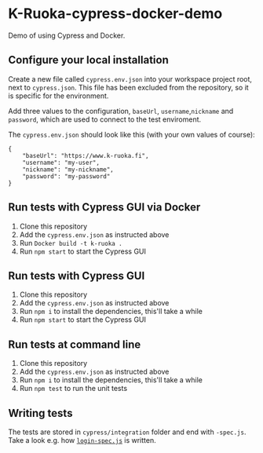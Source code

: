# K-Ruoka-cypress-docker-demo
Demo of using Cypress and Docker.

## Configure your local installation

Create a new file called `cypress.env.json` into your workspace project root, next to `cypress.json`.
This file has been excluded from the repository, so it is specific for the environment.

Add three values to the configuration, `baseUrl`, `username`,`nickname` and `password`, which are used to connect
to the test enviroment.

The `cypress.env.json` should look like this (with your own values of course):

    {
        "baseUrl": "https://www.k-ruoka.fi",
        "username": "my-user",
        "nickname": "my-nickname",
        "password": "my-password"
    }
    
## Run tests with Cypress GUI via Docker

1. Clone this repository
2. Add the `cypress.env.json` as instructed above
3. Run `Docker build -t k-ruoka .` 
4. Run `npm start` to start the Cypress GUI

## Run tests with Cypress GUI

1. Clone this repository
2. Add the `cypress.env.json` as instructed above
3. Run `npm i` to install the dependencies, this'll take a while
4. Run `npm start` to start the Cypress GUI

## Run tests at command line

1. Clone this repository
2. Add the `cypress.env.json` as instructed above
3. Run `npm i` to install the dependencies, this'll take a while
4. Run `npm test` to run the unit tests

## Writing tests

The tests are stored in `cypress/integration` folder and end with `-spec.js`. Take
a look e.g. how [`login-spec.js`](/cypress/integration/login-spec.js) is written.


